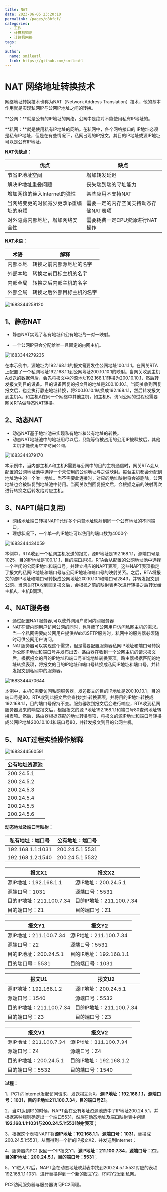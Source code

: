 ```yaml
---
title: NAT
date: 2023-06-05 23:20:10
permalink: /pages/d8bfcf/
categories:
  - 工作
  - 计算机知识
  - 计算机网络
tags:
  - 
author: 
  name: smileatl
  link: https://github.com/smileatl
---
```

# NAT 网络地址转换技术

网络地址转换技术也称为NAT（Network Address Translation）技术，他的基本作用就是实现私网IP与公网IP地址之间的转换。

**公网：**就是公有的IP地址的网络，公网中是绝对不能使用私有IP地址的。

**私网：**就是使用私有IP地址的网络。在私网中，各个网络接口的 IP地址必须是私有IP地址，但是在有些情况下，私网出现的IP报文，其目的IP地址或源IP地址可以是公有IP地址。



**NAT优缺点：**

| 优点                                   | 缺点                                  |
| -------------------------------------- | ------------------------------------- |
| 节省IP地址空间                         | 增加转发延迟                          |
| 解决IP地址重叠问题                     | 丧失端到端的寻址能力                  |
| 增加网络的连入Internet的弹性           | 某些应用不支持NAT                     |
| 当网络变更的时候减少更改ip重编址的麻烦 | 需要一定的内存空间支持动态存储NAT表项 |
| 对外隐藏内部地址，增加网络安全性       | 需要耗费一定CPU资源进行NAT操作        |

**NAT术语：**

| 术语     | 解释                       |
| -------- | -------------------------- |
| 内部本地 | 转换之前内部源地址的名字   |
| 外部本地 | 转换之前目标主机的名字     |
| 内部全局 | 转换之后内部主机的名字     |
| 外部全局 | 转换之后外部目标主机的名字 |

![1683344258120](/assets/1683344258120.png)

## 1、静态NAT

- 静态NAT实现了私有地址和公有地址的一对一映射。

- 一个公网IP只会分配给唯一且固定的内网主机。

![1683344279235](/assets/1683344279235.png)

在本示例中，源地址为192.168.1.1的报文需要发往公网地址100.1.1.1。在网关RTA上配置了一个私网地址192.168.1.1到公网地址200.10.10.1的映射。当网关收到主机A发送的数据包后，会先将报文中的源地址192.168.1.1转换为200.10.10.1，然后转发报文到目的设备。目的设备回复的报文目的地址是200.10.10.1。当网关收到回复报文后，也会执行静态地址转换，将200.10.10.1转换成192.168.1.1，然后转发报文到主机A。和主机A在同一个网络中其他主机，如主机B，访问公网的过程也需要网关RTA做静态NAT转换。

## 2、动态NAT

- 动态NAT基于地址池来实现私有地址和公有地址的转换。
- 动态NAT地址池中的地址用尽以后，只能等待被占用的公用IP被释放后，其他主机才能使用它来访问公网。

![1683344379170](/assets/1683344379170.png)

本示例中，当内部主机A和主机B需要与公网中的目的主机通信时，网关RTA会从配置的公网地址池中选择一个未使用的公网地址与之做映射。每台主机都会分配到地址池中的一个唯一地址。当不需要此连接时，对应的地址映射将会被删除，公网地址也会被恢复到地址池中待用。当网关收到回复报文后，会根据之前的映射再次进行转换之后转发给对应主机。

## 3、NAPT(端口复用)

- 网络地址端口转换NAPT允许多个内部地址映射到同一个公有地址的不同端口。
- 理想状况下，一个单一的IP地址可以使用的端口数为4000个

![1683344434059](/assets/1683344434059.png)

本例中，RTA收到一个私网主机发送的报文，源IP地址是192.168.1.1，源端口号是1025，目的IP地址是100.1.1.1，目的端口是80。RTA会从配置的公网地址池中选择一个空闲的公网IP地址和端口号，并建立相应的NAPT表项。这些NAPT表项指定了报文的私网IP地址和端口号与公网IP地址和端口号的映射关系。之后，RTA将报文的源IP地址和端口号转换成公网地址200.10.10.1和端口号2843，并转发报文到公网。当网关RTA收到回复报文后，会根据之前的映射表再次进行转换之后转发给主机A。主机B同理。

## 4、NAT服务器

- 通过配置NAT服务器,可以使外网用户访问内网服务器
- NAT在使内网用户访问公网的同时，也屏蔽了公网用户访问私网主机的需求。当一个私网需要向公网用户提供Web和SFTP服务时，私网中的服务器必须随时可供公网用户访问。
- NAT服务器可以实现这个需求，但是需要配置服务器私网IP地址和端口号转换为公网IP地址和端口号并发布出去。路由器在收到一个公网主机的请求报文后，根据报文的目的IP地址和端口号查询地址转换表项。路由器根据匹配的地址转换表项，将报文的目的IP地址和端口号转换成私网IP地址和端口号，并转发报文到私网中的服务器。

![1683344470644](/assets/1683344470644.png)

本例中，主机C需要访问私网服务器，发送报文的目的IP地址是200.10.10.1，目的端口号是80。RTA收到此报文后会查找地址转换表项，并将目的IP地址转换成192.168.1.1，目的端口号保持不变。服务器收到报文后会进行响应，RTA收到私网服务器发来的响应报文后，根据报文的源IP地址192.168.1.1和端口号80查询地址转换表项。然后，路由器根据匹配的地址转换表项，将报文的源IP地址和端口号转换成公网IP地址200.10.10.1和端口号80，并转发报文到目的公网主机。

## 5、 NAT过程实验操作解释

![1683344560591](/assets/1683344560591.png)

| 公有地址资源池 |
| -------------- |
| 200.24.5.1     |
| 200.24.5.2     |
| 200.24.5.3     |
| 200.24.5.4     |
| 200.24.5.5     |
| 200.24.5.6     |



**动态地址及端口号映射：**

| 私有地址：端口号 | 公有地址：端口号 |
| ---------------- | ---------------- |
| 192.168.1.1:1031 | 200.24.5.1:5531  |
| 192.168.1.2:1540 | 200.24.5.1:5532  |



| 报文X1                   | 报文X2                   |
| ------------------------ | ------------------------ |
| 源IP地址：192.168.1.1    | 源IP地址：200.24.5.1     |
| 源端口号：1031           | 源端口号：5531           |
| 目的IP地址：211.100.7.34 | 目的IP地址：211.100.7.34 |
| 目的端口号：Z1           | 目的端口号：Z1           |

| 报文Y1                 | 报文Y2                  |
| ---------------------- | ----------------------- |
| 源IP地址：211.100.7.34 | 源IP地址：211.100.7.34  |
| 源端口号：Z2           | 源端口号：5531          |
| 目的IP地址：200.24.5.1 | 目的IP地址：192.168.1.1 |
| 目的端口号：5531       | 目的端口号：1031        |

| 报文U1                   | 报文U2                   |
| ------------------------ | ------------------------ |
| 源IP地址：192.168.1.2    | 源IP地址：200.24.5.1     |
| 源端口号：1540           | 源端口号：5532           |
| 目的IP地址：211.100.7.34 | 目的IP地址：211.100.7.34 |
| 目的端口号：Z3           | 目的端口号：Z3           |

| 报文V1                 | 报文V2                  |
| ---------------------- | ----------------------- |
| 源IP地址：211.100.7.34 | 源IP地址：211.100.7.34  |
| 源端口号：Z4           | 源端口号：Z4            |
| 目的IP地址：200.24.5.1 | 目的IP地址：192.168.1.2 |
| 目的端口号：5532       | 目的端口号：1540        |

**过程：**

1、PC1 向Internet发起访问请求，发送报文为X。**源IP地址：192.168.1.1，源端口号：1031，目的IP地址211.100.7.34，目的端口号Z1。**

2、当X1达到R1的时候，NAPT会在公有地址资源池选中了IP地址200.24.5.1，并根据某种规则确定出一个端口5531，然后在动态地址及端口映射表中创建**192.168.1.1:1031与200.24.5.1:5531映射表项；**

3、根据这个表项NAPT将**源IP地址：192.168.1.1，源端口号：1031**，替换成200.24.5.1:5531，从而得到一个新的IP报文X2，并发送到Internet；

4、服务器向PC1 返回一个IP报文Y1，**源IP地址：211.100.7.34，源端口号：Z2，目的IP地址：200.24.5.1，目的端口号：5531**；

5、Y1进入R2后，NAPT会在动态地址映射表中找到200.24.5.1:5531对应的表项192.168.1.1:1031，进行替换得到一个新的报文Y2，R1将Y2发到私网。

PC2访问服务器与服务器访问PC2同理。

